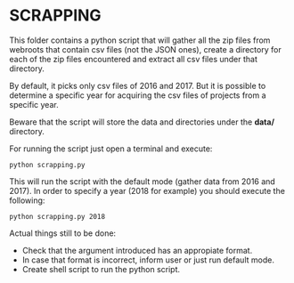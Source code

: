 # SCRAPPING

This folder contains a python script that will gather all the zip files from webroots that contain csv files (not the JSON ones), create a directory for each of the zip files encountered and extract all csv files under that directory.

By default, it picks only csv files of 2016 and 2017. But it is possible to determine a specific year for acquiring the csv files of projects from a specific year.

Beware that the script will store the data and directories under the **data/** directory.


For running the script just open a terminal and execute:

`python scrapping.py`

This will run the script with the default mode (gather data from 2016 and 2017). In order to specify a year (2018 for example) you should execute the following:

`python scrapping.py 2018`

Actual things still to be done:

* Check that the argument introduced has an appropiate format.
* In case that format is incorrect, inform user or just run default mode.
* Create shell script to run the python script.